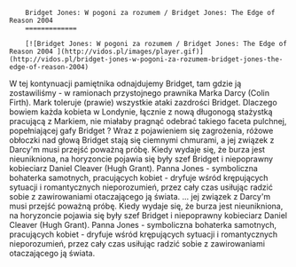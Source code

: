 
        Bridget Jones: W pogoni za rozumem / Bridget Jones: The Edge of Reason 2004 
        =============
        
        [![Bridget Jones: W pogoni za rozumem / Bridget Jones: The Edge of Reason 2004 ](http://vidos.pl/images/player.gif)](http://vidos.pl/bridget-jones-w-pogoni-za-rozumem-bridget-jones-the-edge-of-reason-2004)
        
        
 W tej kontynuacji pamiętnika odnajdujemy Bridget, tam gdzie ją zostawiliśmy - w ramionach przystojnego prawnika Marka Darcy (Colin Firth). Mark toleruje (prawie) wszystkie ataki zazdrości Bridget. Dlaczego bowiem każda kobieta w Londynie, łącznie z nową długonogą stażystką pracującą z Markiem, nie miałaby pragnąć odebrać takiego faceta pulchnej, popełniającej gafy Bridget ? Wraz z pojawieniem się zagrożenia, różowe obłoczki nad głową Bridget stają się ciemnymi chmurami, a jej związek z Darcy'm musi przejść poważną próbę. Kiedy wydaje się, że burza jest nieunikniona, na horyzoncie pojawia się były szef Bridget i niepoprawny kobieciarz Daniel Cleaver (Hugh Grant). Panna Jones - symboliczna bohaterka samotnych, pracujących kobiet - dryfuje wśród krępujących sytuacji i romantycznych nieporozumień, przez cały czas usiłując radzić sobie z zawirowaniami otaczającego ją świata.  ... jej związek z Darcy'm musi przejść poważną próbę. Kiedy wydaje się, że burza jest nieunikniona, na horyzoncie pojawia się były szef Bridget i niepoprawny kobieciarz Daniel Cleaver (Hugh Grant). Panna Jones - symboliczna bohaterka samotnych, pracujących kobiet - dryfuje wśród krępujących sytuacji i romantycznych nieporozumień, przez cały czas usiłując radzić sobie z zawirowaniami otaczającego ją świata.
    